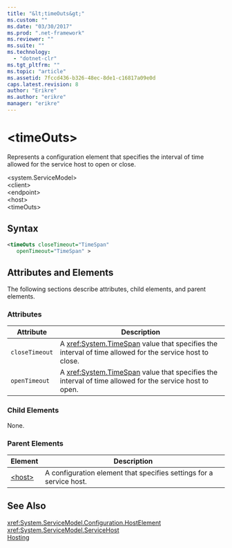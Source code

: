 ```yaml
---
title: "&lt;timeOuts&gt;"
ms.custom: ""
ms.date: "03/30/2017"
ms.prod: ".net-framework"
ms.reviewer: ""
ms.suite: ""
ms.technology: 
  - "dotnet-clr"
ms.tgt_pltfrm: ""
ms.topic: "article"
ms.assetid: 7fccd436-b326-48ec-8de1-c16817a09e0d
caps.latest.revision: 8
author: "Erikre"
ms.author: "erikre"
manager: "erikre"
---
```

# &lt;timeOuts&gt;
Represents a configuration element that specifies the interval of time allowed for the service host to open or close.  
  
 \<system.ServiceModel>  
\<client>  
\<endpoint>  
\<host>  
\<timeOuts>  
  
## Syntax  
  
```xml  
<timeOuts closeTimeout="TimeSpan"  
   openTimeout="TimeSpan" >  
```  
  
## Attributes and Elements  
 The following sections describe attributes, child elements, and parent elements.  
  
### Attributes  
  
|Attribute|Description|  
|---------------|-----------------|  
|`closeTimeout`|A <xref:System.TimeSpan> value that specifies the interval of time allowed for the service host to close.|  
|`openTimeout`|A <xref:System.TimeSpan> value that specifies the interval of time allowed for the service host to open.|  
  
### Child Elements  
 None.  
  
### Parent Elements  
  
|Element|Description|  
|-------------|-----------------|  
|[\<host>](../../../../../docs/framework/configure-apps/file-schema/wcf/host.md)|A configuration element that specifies settings for a service host.|  
  
## See Also  
 <xref:System.ServiceModel.Configuration.HostElement>   
 <xref:System.ServiceModel.ServiceHost>   
 [Hosting](../../../../../docs/framework/wcf/feature-details/hosting.md)
